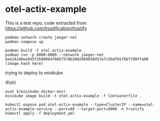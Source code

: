 # otel-actix-example

This is a test repo, code extracted from https://github.com/trustification/trustify

```
podman network create jaeger-net
podman compose up
```

```
podman build -t otel-actix-example .
podman run -p 8080:8080 --network jaeger-net bee24148ee9d5f2b90964f0857578b2002069038457e7c5bdf01f6bf790ffa08 (image hash here)
```

trying to deploy to minikube

(fish)
```
eval $(minikube docker-env)
minikube image build -t otel-actix-example -f Containerfile .

kubectl expose pod otel-actix-example --type=ClusterIP --name=otel-actix-example-service --port=80 --target-port=8080 -n trustify
kubectl apply -f deployment.yml
```
